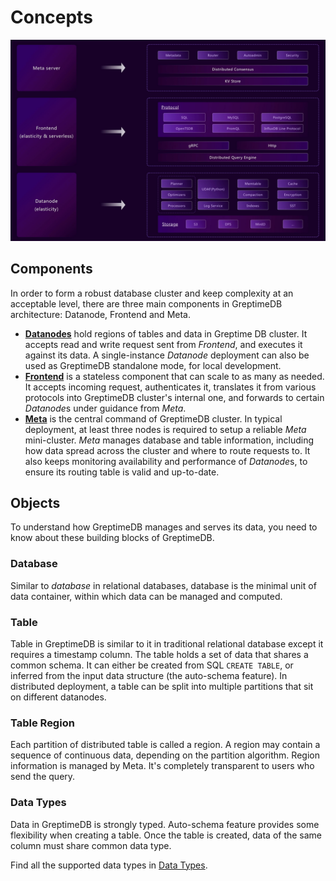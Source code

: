 # Concepts

![architecture](../public/architecture-2.png)

## Components

In order to form a robust database cluster and keep complexity at an acceptable
level, there are three main components in GreptimeDB architecture: Datanode,
Frontend and Meta.

- [**Datanodes**](../developer-guide/datanode/overview.md) hold regions of
  tables and data in Greptime DB cluster. It accepts read and write request sent
  from *Frontend*, and executes it against its data. A single-instance
  *Datanode* deployment can also be used as GreptimeDB standalone mode, for
  local development.
- [**Frontend**](../developer-guide/frontend/overview.md) is a stateless
  component that can scale to as many as needed. It accepts incoming request,
  authenticates it, translates it from various protocols into GreptimeDB
  cluster's internal one, and forwards to certain *Datanode*s under guidance
  from *Meta*.
- [**Meta**](../developer-guide/meta/overview.md) is the central command of
  GreptimeDB cluster. In typical deployment, at least three nodes is required to
  setup a reliable *Meta* mini-cluster. *Meta* manages database and table
  information, including how data spread across the cluster and where to route
  requests to. It also keeps monitoring availability and performance of
  *Datanode*s, to ensure its routing table is valid and up-to-date.

## Objects

To understand how GreptimeDB manages and serves its data, you need to know about
these building blocks of GreptimeDB.

### Database

Similar to *database* in relational databases, database is the minimal unit of
data container, within which data can be managed and computed.

### Table

Table in GreptimeDB is similar to it in traditional relational database except
it requires a timestamp column. The table holds a set of data that shares a
common schema. It can either be created from SQL `CREATE TABLE`, or inferred
from the input data structure (the auto-schema feature). In distributed
deployment, a table can be split into multiple partitions that sit on different
datanodes.

### Table Region

Each partition of distributed table is called a region. A region may contain a
sequence of continuous data, depending on the partition algorithm. Region
information is managed by Meta. It's completely transparent to users who send
the query.

### Data Types

Data in GreptimeDB is strongly typed. Auto-schema feature provides some
flexibility when creating a table. Once the table is created, data of the same
column must share common data type.

Find all the supported data types in [Data Types](../reference/data-types.md).
